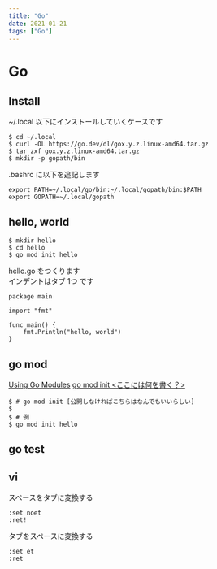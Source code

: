 ```yaml
---
title: "Go"
date: 2021-01-21
tags: ["Go"]
---
```


# Go

## Install

~/.local 以下にインストールしていくケースです  

```
$ cd ~/.local
$ curl -OL https://go.dev/dl/gox.y.z.linux-amd64.tar.gz
$ tar zxf gox.y.z.linux-amd64.tar.gz
$ mkdir -p gopath/bin
```

.bashrc に以下を追記します	

```
export PATH=~/.local/go/bin:~/.local/gopath/bin:$PATH
export GOPATH=~/.local/gopath
```

## hello, world

```
$ mkdir hello
$ cd hello
$ go mod init hello
```

hello.go をつくります  
インデントはタブ 1つ です  

```
package main

import "fmt"

func main() {
	fmt.Println("hello, world")
}
```

## go mod

[Using Go Modules](https://blog.golang.org/using-go-modules)
[go mod init <ここには何を書く？>](https://teratail.com/questions/217859)

```
$ # go mod init [公開しなければこちらはなんでもいいらしい]
$
$ # 例
$ go mod init hello
```

## go test

## vi

スペースをタブに変換する  

```
:set noet
:ret!
```

タブをスペースに変換する  

```
:set et
:ret
```
